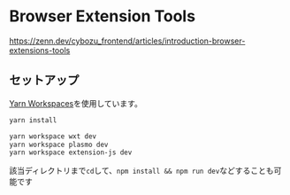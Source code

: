 # Browser Extension Tools

<https://zenn.dev/cybozu_frontend/articles/introduction-browser-extensions-tools>

## セットアップ

[Yarn Workspaces](https://yarnpkg.com/features/workspaces)を使用しています。

```sh
yarn install

yarn workspace wxt dev
yarn workspace plasmo dev
yarn workspace extension-js dev
```

該当ディレクトリまで`cd`して、`npm install && npm run dev`などすることも可能です
